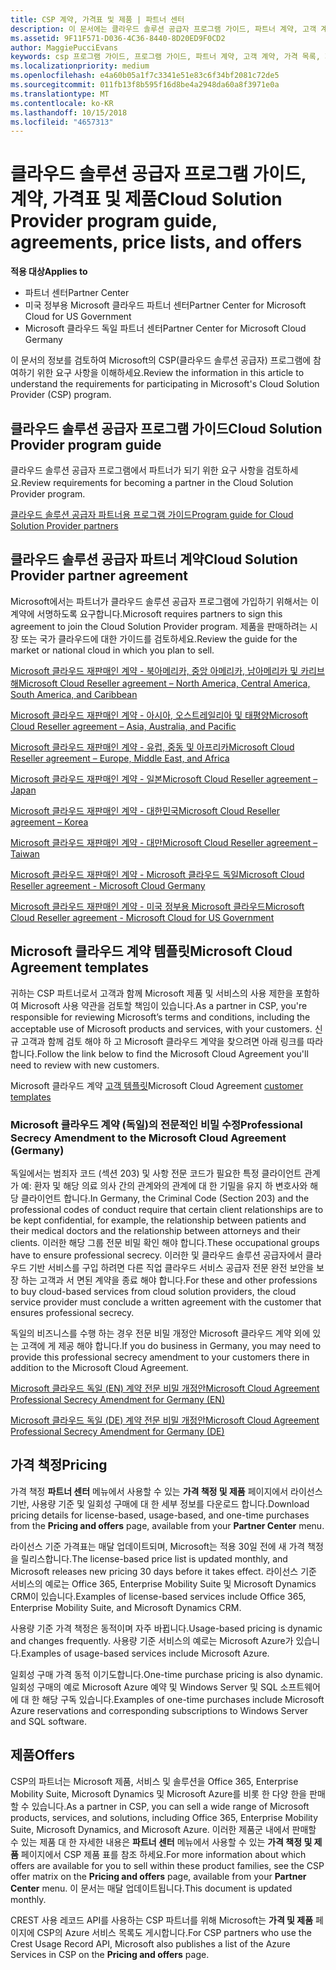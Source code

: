 ```yaml
---
title: CSP 계약, 가격표 및 제품 | 파트너 센터
description: 이 문서에는 클라우드 솔루션 공급자 프로그램 가이드, 파트너 계약, 고객 계약, 가격 목록 및 제품 링크가 포함되어 있습니다.
ms.assetid: 9F11F571-D036-4C36-8440-8D20ED9F0CD2
author: MaggiePucciEvans
keywords: csp 프로그램 가이드, 프로그램 가이드, 파트너 계약, 고객 계약, 가격 목록, 제품
ms.localizationpriority: medium
ms.openlocfilehash: e4a60b05a1f7c3341e51e83c6f34bf2081c72de5
ms.sourcegitcommit: 011fb13f8b595f16d8be4a2948da60a8f3971e0a
ms.translationtype: MT
ms.contentlocale: ko-KR
ms.lasthandoff: 10/15/2018
ms.locfileid: "4657313"
---
```

# <a name="cloud-solution-provider-program-guide-agreements-price-lists-and-offers"></a><span data-ttu-id="16db6-104">클라우드 솔루션 공급자 프로그램 가이드, 계약, 가격표 및 제품</span><span class="sxs-lookup"><span data-stu-id="16db6-104">Cloud Solution Provider program guide, agreements, price lists, and offers</span></span>

**<span data-ttu-id="16db6-105">적용 대상</span><span class="sxs-lookup"><span data-stu-id="16db6-105">Applies to</span></span>**

-  <span data-ttu-id="16db6-106">파트너 센터</span><span class="sxs-lookup"><span data-stu-id="16db6-106">Partner Center</span></span>
-  <span data-ttu-id="16db6-107">미국 정부용 Microsoft 클라우드 파트너 센터</span><span class="sxs-lookup"><span data-stu-id="16db6-107">Partner Center for Microsoft Cloud for US Government</span></span>
-  <span data-ttu-id="16db6-108">Microsoft 클라우드 독일 파트너 센터</span><span class="sxs-lookup"><span data-stu-id="16db6-108">Partner Center for Microsoft Cloud Germany</span></span>


<span data-ttu-id="16db6-109">이 문서의 정보를 검토하여 Microsoft의 CSP(클라우드 솔루션 공급자) 프로그램에 참여하기 위한 요구 사항을 이해하세요.</span><span class="sxs-lookup"><span data-stu-id="16db6-109">Review the information in this article to understand the requirements for participating in Microsoft's Cloud Solution Provider (CSP) program.</span></span> 

## <a name="cloud-solution-provider-program-guide"></a><span data-ttu-id="16db6-110">클라우드 솔루션 공급자 프로그램 가이드</span><span class="sxs-lookup"><span data-stu-id="16db6-110">Cloud Solution Provider program guide</span></span>


<span data-ttu-id="16db6-111">클라우드 솔루션 공급자 프로그램에서 파트너가 되기 위한 요구 사항을 검토하세요.</span><span class="sxs-lookup"><span data-stu-id="16db6-111">Review requirements for becoming a partner in the Cloud Solution Provider program.</span></span>

[<span data-ttu-id="16db6-112">클라우드 솔루션 공급자 파트너용 프로그램 가이드</span><span class="sxs-lookup"><span data-stu-id="16db6-112">Program guide for Cloud Solution Provider partners</span></span>](http://go.microsoft.com/fwlink/p/?LinkId=617100)

## <a name="cloud-solution-provider-partner-agreement"></a><span data-ttu-id="16db6-113">클라우드 솔루션 공급자 파트너 계약</span><span class="sxs-lookup"><span data-stu-id="16db6-113">Cloud Solution Provider partner agreement</span></span>

<span data-ttu-id="16db6-114">Microsoft에서는 파트너가 클라우드 솔루션 공급자 프로그램에 가입하기 위해서는 이 계약에 서명하도록 요구합니다.</span><span class="sxs-lookup"><span data-stu-id="16db6-114">Microsoft requires partners to sign this agreement to join the Cloud Solution Provider program.</span></span> <span data-ttu-id="16db6-115">제품을 판매하려는 시장 또는 국가 클라우드에 대한 가이드를 검토하세요.</span><span class="sxs-lookup"><span data-stu-id="16db6-115">Review the guide for the market or national cloud in which you plan to sell.</span></span>

[<span data-ttu-id="16db6-116">Microsoft 클라우드 재판매인 계약 - 북아메리카, 중앙 아메리카, 남아메리카 및 카리브 해</span><span class="sxs-lookup"><span data-stu-id="16db6-116">Microsoft Cloud Reseller agreement – North America, Central America, South America, and Caribbean</span></span>](http://download.microsoft.com/download/2/C/8/2C8CAC17-FCE7-4F51-9556-4D77C7022DF5/MCRA2018_AOC_ENG_Sep2018_CR.pdf)

[<span data-ttu-id="16db6-117">Microsoft 클라우드 재판매인 계약 - 아시아, 오스트레일리아 및 태평양</span><span class="sxs-lookup"><span data-stu-id="16db6-117">Microsoft Cloud Reseller agreement – Asia, Australia, and Pacific</span></span>](http://download.microsoft.com/download/2/C/8/2C8CAC17-FCE7-4F51-9556-4D77C7022DF5/MCRA2018_APOC_ENG_Sep2018_CR.pdf)

[<span data-ttu-id="16db6-118">Microsoft 클라우드 재판매인 계약 - 유럽, 중동 및 아프리카</span><span class="sxs-lookup"><span data-stu-id="16db6-118">Microsoft Cloud Reseller agreement – Europe, Middle East, and Africa</span></span>](http://download.microsoft.com/download/2/C/8/2C8CAC17-FCE7-4F51-9556-4D77C7022DF5/MCRA2018_EOC_ENG_Sep2018_CR.pdf)

[<span data-ttu-id="16db6-119">Microsoft 클라우드 재판매인 계약 - 일본</span><span class="sxs-lookup"><span data-stu-id="16db6-119">Microsoft Cloud Reseller agreement – Japan</span></span>](http://download.microsoft.com/download/2/C/8/2C8CAC17-FCE7-4F51-9556-4D77C7022DF5/MCRA2018_JPN_ENG_Sep2018_CR.pdf)

[<span data-ttu-id="16db6-120">Microsoft 클라우드 재판매인 계약 - 대한민국</span><span class="sxs-lookup"><span data-stu-id="16db6-120">Microsoft Cloud Reseller agreement – Korea</span></span>](http://download.microsoft.com/download/2/C/8/2C8CAC17-FCE7-4F51-9556-4D77C7022DF5/MCRA2018_KOR_ENG_Sep2018_CR.pdf)

[<span data-ttu-id="16db6-121">Microsoft 클라우드 재판매인 계약 - 대만</span><span class="sxs-lookup"><span data-stu-id="16db6-121">Microsoft Cloud Reseller agreement – Taiwan</span></span>](http://download.microsoft.com/download/2/C/8/2C8CAC17-FCE7-4F51-9556-4D77C7022DF5/MCRA2018_TAI_ENG_Sep2018_CR.pdf)

[<span data-ttu-id="16db6-122">Microsoft 클라우드 재판매인 계약 - Microsoft 클라우드 독일</span><span class="sxs-lookup"><span data-stu-id="16db6-122">Microsoft Cloud Reseller agreement - Microsoft Cloud Germany</span></span>](http://download.microsoft.com/download/2/C/8/2C8CAC17-FCE7-4F51-9556-4D77C7022DF5/MCRA2018_EOC_GER_ENG_Sep2018_GermanCloud_CR.pdf)

[<span data-ttu-id="16db6-123">Microsoft 클라우드 재판매인 계약 - 미국 정부용 Microsoft 클라우드</span><span class="sxs-lookup"><span data-stu-id="16db6-123">Microsoft Cloud Reseller agreement - Microsoft Cloud for US Government</span></span>](http://download.microsoft.com/download/2/C/8/2C8CAC17-FCE7-4F51-9556-4D77C7022DF5/MCRA2018_AOC_USGCC_ENG_Sep2018_CR.pdf)


## <a name="microsoft-cloud-agreement-templates"></a><span data-ttu-id="16db6-124">Microsoft 클라우드 계약 템플릿</span><span class="sxs-lookup"><span data-stu-id="16db6-124">Microsoft Cloud Agreement templates</span></span>

<span data-ttu-id="16db6-125">귀하는 CSP 파트너로서 고객과 함께 Microsoft 제품 및 서비스의 사용 제한을 포함하여 Microsoft 사용 약관을 검토할 책임이 있습니다.</span><span class="sxs-lookup"><span data-stu-id="16db6-125">As a partner in CSP, you're responsible for reviewing Microsoft’s terms and conditions, including the acceptable use of Microsoft products and services, with your customers.</span></span> <span data-ttu-id="16db6-126">신규 고객과 함께 검토 해야 하 고 Microsoft 클라우드 계약을 찾으려면 아래 링크를 따라 합니다.</span><span class="sxs-lookup"><span data-stu-id="16db6-126">Follow the link below to find the Microsoft Cloud Agreement you'll need to review with new customers.</span></span> 

<span data-ttu-id="16db6-127">Microsoft 클라우드 계약 [고객 템플릿](agreements.md)</span><span class="sxs-lookup"><span data-stu-id="16db6-127">Microsoft Cloud Agreement [customer templates](agreements.md)</span></span>

### <a name="professional-secrecy-amendment-to-the-microsoft-cloud-agreement-germany"></a><span data-ttu-id="16db6-128">Microsoft 클라우드 계약 (독일)의 전문적인 비밀 수정</span><span class="sxs-lookup"><span data-stu-id="16db6-128">Professional Secrecy Amendment to the Microsoft Cloud Agreement (Germany)</span></span>

<span data-ttu-id="16db6-129">독일에서는 범죄자 코드 (섹션 203) 및 사항 전문 코드가 필요한 특정 클라이언트 관계가 예: 환자 및 해당 의료 의사 간의 관계와의 관계에 대 한 기밀을 유지 하 변호사와 해당 클라이언트 합니다.</span><span class="sxs-lookup"><span data-stu-id="16db6-129">In Germany, the Criminal Code (Section 203) and the professional codes of conduct require that certain client relationships are to be kept confidential, for example, the relationship between patients and their medical doctors and the relationship between attorneys and their clients.</span></span> <span data-ttu-id="16db6-130">이러한 해당 그룹 전문 비밀 확인 해야 합니다.</span><span class="sxs-lookup"><span data-stu-id="16db6-130">These occupational groups have to ensure professional secrecy.</span></span> <span data-ttu-id="16db6-131">이러한 및 클라우드 솔루션 공급자에서 클라우드 기반 서비스를 구입 하려면 다른 직업 클라우드 서비스 공급자 전문 완전 보안을 보장 하는 고객과 서 면된 계약을 종료 해야 합니다.</span><span class="sxs-lookup"><span data-stu-id="16db6-131">For these and other professions to buy cloud-based services from cloud solution providers, the cloud service provider must conclude a written agreement with the customer that ensures professional secrecy.</span></span> 

<span data-ttu-id="16db6-132">독일의 비즈니스를 수행 하는 경우 전문 비밀 개정안 Microsoft 클라우드 계약 외에 있는 고객에 게 제공 해야 합니다.</span><span class="sxs-lookup"><span data-stu-id="16db6-132">If you do business in Germany, you may need to provide this professional secrecy amendment to your customers there in addition to the Microsoft Cloud Agreement.</span></span>

[<span data-ttu-id="16db6-133">Microsoft 클라우드 독일 (EN) 계약 전문 비밀 개정안</span><span class="sxs-lookup"><span data-stu-id="16db6-133">Microsoft Cloud Agreement Professional Secrecy Amendment for Germany (EN)</span></span>](https://go.microsoft.com/fwlink/?linkid=2030827&clcid=0x409)

[<span data-ttu-id="16db6-134">Microsoft 클라우드 독일 (DE) 계약 전문 비밀 개정안</span><span class="sxs-lookup"><span data-stu-id="16db6-134">Microsoft Cloud Agreement Professional Secrecy Amendment for Germany (DE)</span></span>](https://go.microsoft.com/fwlink/?linkid=2030827&clcid=0x407)


## <a name="pricing"></a><span data-ttu-id="16db6-135">가격 책정</span><span class="sxs-lookup"><span data-stu-id="16db6-135">Pricing</span></span>


<span data-ttu-id="16db6-136">가격 책정 **파트너 센터** 메뉴에서 사용할 수 있는 **가격 책정 및 제품** 페이지에서 라이선스 기반, 사용량 기준 및 일회성 구매에 대 한 세부 정보를 다운로드 합니다.</span><span class="sxs-lookup"><span data-stu-id="16db6-136">Download pricing details for license-based, usage-based, and one-time purchases from the **Pricing and offers** page, available from your **Partner Center** menu.</span></span> 

<span data-ttu-id="16db6-137">라이선스 기준 가격표는 매달 업데이트되며, Microsoft는 적용 30일 전에 새 가격 책정을 릴리스합니다.</span><span class="sxs-lookup"><span data-stu-id="16db6-137">The license-based price list is updated monthly, and Microsoft releases new pricing 30 days before it takes effect.</span></span> <span data-ttu-id="16db6-138">라이선스 기준 서비스의 예로는 Office 365, Enterprise Mobility Suite 및 Microsoft Dynamics CRM이 있습니다.</span><span class="sxs-lookup"><span data-stu-id="16db6-138">Examples of license-based services include Office 365, Enterprise Mobility Suite, and Microsoft Dynamics CRM.</span></span> 

<span data-ttu-id="16db6-139">사용량 기준 가격 책정은 동적이며 자주 바뀝니다.</span><span class="sxs-lookup"><span data-stu-id="16db6-139">Usage-based pricing is dynamic and changes frequently.</span></span> <span data-ttu-id="16db6-140">사용량 기준 서비스의 예로는 Microsoft Azure가 있습니다.</span><span class="sxs-lookup"><span data-stu-id="16db6-140">Examples of usage-based services include Microsoft Azure.</span></span>

<span data-ttu-id="16db6-141">일회성 구매 가격 동적 이기도합니다.</span><span class="sxs-lookup"><span data-stu-id="16db6-141">One-time purchase pricing is also dynamic.</span></span> <span data-ttu-id="16db6-142">일회성 구매의 예로 Microsoft Azure 예약 및 Windows Server 및 SQL 소프트웨어에 대 한 해당 구독 있습니다.</span><span class="sxs-lookup"><span data-stu-id="16db6-142">Examples of one-time purchases include Microsoft Azure reservations and corresponding subscriptions to Windows Server and SQL software.</span></span> 


## <a name="offers"></a><span data-ttu-id="16db6-143">제품</span><span class="sxs-lookup"><span data-stu-id="16db6-143">Offers</span></span>


<span data-ttu-id="16db6-144">CSP의 파트너는 Microsoft 제품, 서비스 및 솔루션을 Office 365, Enterprise Mobility Suite, Microsoft Dynamics 및 Microsoft Azure를 비롯 한 다양 한을 판매할 수 있습니다.</span><span class="sxs-lookup"><span data-stu-id="16db6-144">As a partner in CSP, you can sell a wide range of Microsoft products, services, and solutions, including Office 365, Enterprise Mobility Suite, Microsoft Dynamics, and Microsoft Azure.</span></span> <span data-ttu-id="16db6-145">이러한 제품군 내에서 판매할 수 있는 제품 대 한 자세한 내용은 **파트너 센터** 메뉴에서 사용할 수 있는 **가격 책정 및 제품** 페이지에서 CSP 제품 표를 참조 하세요.</span><span class="sxs-lookup"><span data-stu-id="16db6-145">For more information about which offers are available for you to sell within these product families, see the CSP offer matrix on the **Pricing and offers** page, available from your **Partner Center** menu.</span></span> <span data-ttu-id="16db6-146">이 문서는 매달 업데이트됩니다.</span><span class="sxs-lookup"><span data-stu-id="16db6-146">This document is updated monthly.</span></span>

<span data-ttu-id="16db6-147">CREST 사용 레코드 API를 사용하는 CSP 파트너를 위해 Microsoft는 **가격 및 제품** 페이지에 CSP의 Azure 서비스 목록도 게시합니다.</span><span class="sxs-lookup"><span data-stu-id="16db6-147">For CSP partners who use the Crest Usage Record API, Microsoft also publishes a list of the Azure Services in CSP on the **Pricing and offers** page.</span></span>


